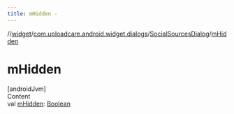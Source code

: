 ```yaml
---
title: mHidden -
---
```

//[widget](../../index.md)/[com.uploadcare.android.widget.dialogs](../index.md)/[SocialSourcesDialog](index.md)/[mHidden](m-hidden.md)



# mHidden  
[androidJvm]  
Content  
val [mHidden](m-hidden.md): [Boolean](https://kotlinlang.org/api/latest/jvm/stdlib/kotlin/-boolean/index.html)  



